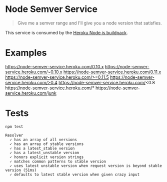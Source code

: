 # Node Semver Service

> Give me a semver range and I'll give you a node version that satisfies.

This service is consumed by the [Heroku Node.js buildpack](https://github.com/heroku/heroku-buildpack-nodejs).

# Examples

https://node-semver-service.heroku.com/0.10.x
https://node-semver-service.heroku.com/~0.10.x
https://node-semver-service.heroku.com/0.11.x
https://node-semver-service.heroku.com/>=0.11.5
https://node-semver-service.heroku.com/>0.4
https://node-semver-service.heroku.com/<0.8
https://node-semver-service.heroku.com/*
https://node-semver-service.heroku.com/junk

# Tests

```
npm test

Resolver
  ✓ has an array of all versions
  ✓ has an array of stable versions
  ✓ has a latest_stable version
  ✓ has a latest_unstable version
  ✓ honors explicit version strings
  ✓ matches common patterns to stable version
  ✓ uses latest unstable version when request version is beyond stable version (51ms)
  ✓ defaults to latest stable version when given crazy input
```


